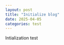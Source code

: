```yaml
---
layout: post
title: "Initialize blog"
date: 2025-04-05
categories: test
---
```


Intialization test
